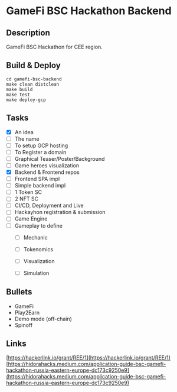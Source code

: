 GameFi BSC Hackathon Backend
============================

Description
-----------
GameFi BSC Hackathon for CEE region.

Build & Deploy
--------------

    cd gamefi-bsc-backend
    make clean distclean
    make build
    make test
    make deploy-gcp


Tasks
-----

 - [x] An idea
 - [ ] The name
 - [ ] To setup GCP hosting
 - [ ] To Register a domain
 - [ ] Graphical Teaser/Poster/Background
 - [ ] Game heroes visualization
 - [x] Backend & Frontend repos
 - [ ] Frontend SPA impl
 - [ ] Simple backend impl
 - [ ] 1 Token SC
 - [ ] 2 NFT SC
 - [ ] CI/CD, Deployment and Live
 - [ ] Hackayhon registration & submission
 - [ ] Game Engine
 - [ ] Gameplay to define
    - [ ] Mechanic
    - [ ] Tokenomics
    - [ ] Visualization
    - [ ] Simulation


Bullets
-------
 - GameFi
 - Play2Earn
 - Demo mode (off-chain)
 - Spinoff

Links
-----
[https://hackerlink.io/grant/REE/1](https://hackerlink.io/grant/REE/1)  
[https://hidorahacks.medium.com/application-guide-bsc-gamefi-hackathon-russia-eastern-europe-dc173c9250e9](https://hidorahacks.medium.com/application-guide-bsc-gamefi-hackathon-russia-eastern-europe-dc173c9250e9)  


